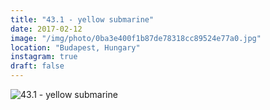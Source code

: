 ```yaml
---
title: "43.1 - yellow submarine"
date: 2017-02-12
image: "/img/photo/0ba3e400f1b87de78318cc89524e77a0.jpg"
location: "Budapest, Hungary"
instagram: true
draft: false
---
```


![43.1 - yellow submarine](/img/photo/0ba3e400f1b87de78318cc89524e77a0.jpg)
